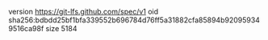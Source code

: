 version https://git-lfs.github.com/spec/v1
oid sha256:bdbdd25bf1bfa339552b696784d76ff5a31882cfa85894b920959349516ca98f
size 5184

